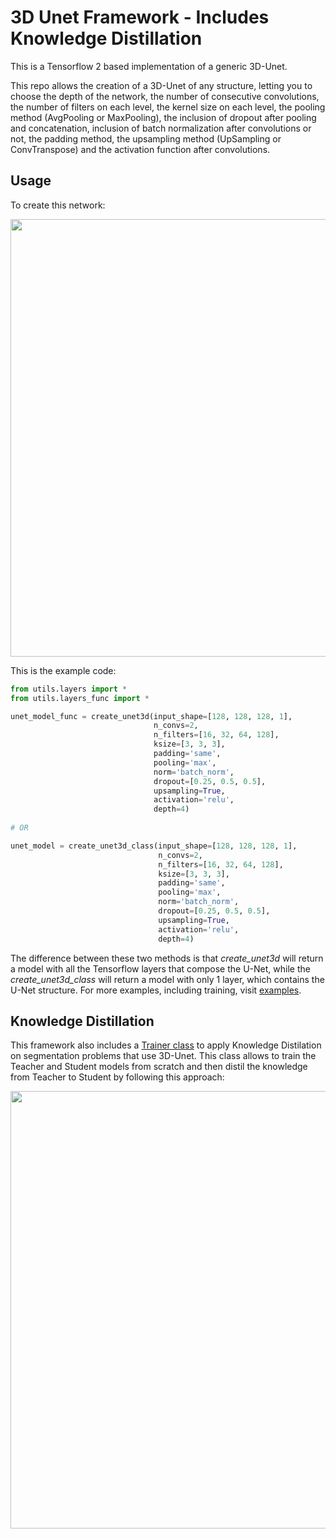 # 3D Unet Framework - Includes Knowledge Distillation

This is a Tensorflow 2 based implementation of a generic 3D-Unet.

This repo allows the creation of a 3D-Unet of any structure, letting you to choose the depth of the network, the number of consecutive convolutions, the number of filters on each level, the kernel size on each level, the pooling method (AvgPooling or MaxPooling), the inclusion of dropout after pooling and concatenation, inclusion of batch normalization after convolutions or not, the padding method, the upsampling method (UpSampling or ConvTranspose) and the activation function after convolutions.

## Usage

To create this network:
<p align="center">
  <img src="https://github.com/luiserrador/ml/blob/master/images/unet.png" width=700>
</p>

This is the example code:
```python
from utils.layers import *
from utils.layers_func import *

unet_model_func = create_unet3d(input_shape=[128, 128, 128, 1],
                                n_convs=2,
                                n_filters=[16, 32, 64, 128],
                                ksize=[3, 3, 3],
                                padding='same',
                                pooling='max',
                                norm='batch_norm',
                                dropout=[0.25, 0.5, 0.5],
                                upsampling=True,
                                activation='relu',
                                depth=4)
                                
# OR

unet_model = create_unet3d_class(input_shape=[128, 128, 128, 1],
                                 n_convs=2,
                                 n_filters=[16, 32, 64, 128],
                                 ksize=[3, 3, 3],
                                 padding='same',
                                 pooling='max',
                                 norm='batch_norm',
                                 dropout=[0.25, 0.5, 0.5],
                                 upsampling=True,
                                 activation='relu',
                                 depth=4)
```

The difference between these two methods is that *create_unet3d* will return a model with all the Tensorflow layers that compose the U-Net, while the *create_unet3d_class* will return a model with only 1 layer, which contains the U-Net structure. For more examples, including training, visit [examples](https://github.com/luiserrador/ml/blob/master/examples).

## Knowledge Distillation

This framework also includes a [Trainer class](https://github.com/luiserrador/ml/blob/master/utils/kd.py) to apply Knowledge Distilation on segmentation problems that use 3D-Unet. This class allows to train the Teacher and Student models from scratch and then distil the knowledge from Teacher to Student by following this approach:
<p align="center">
  <img src="https://github.com/luiserrador/ml/blob/master/images/KDProcess.png" width=700>
</p>
